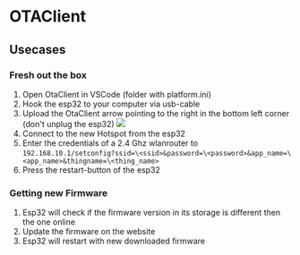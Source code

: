 # OTAClient

## Usecases

### Fresh out the box

1. Open OtaClient in VSCode (folder with platform.ini)
2. Hook the esp32 to your computer via usb-cable
3. Upload the OtaClient arrow pointing to the right in the bottom left corner (don't unplug the esp32)
   ![](images/uploadbutton.png)
4. Connect to the new Hotspot from the esp32
5. Enter the credentials of a 2.4 Ghz wlanrouter to `192.168.10.1/setconfig?ssid=\<ssid>&password=\<password>&app_name=\<app_name>&thingname=\<thing_name>`
6. Press the restart-button of the esp32

### Getting new Firmware

1. Esp32 will check if the firmware version in its storage is different then the one online
2. Update the firmware on the website
3. Esp32 will restart with new downloaded firmware
